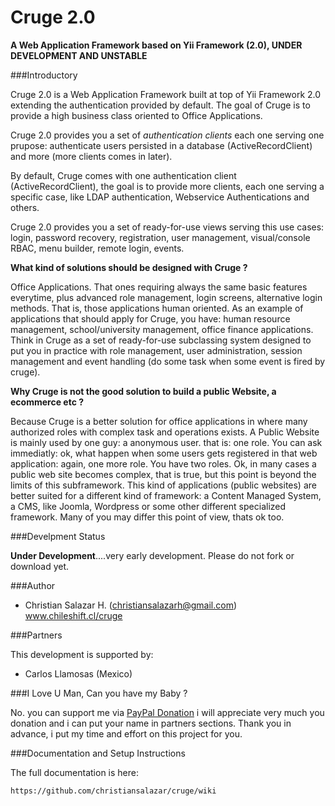 # Cruge 2.0
**A Web Application Framework based on Yii Framework (2.0), 
UNDER DEVELOPMENT AND UNSTABLE**

###Introductory

Cruge 2.0 is a Web Application Framework built at top of Yii Framework 2.0
extending the authentication provided by default. The goal of Cruge is
to provide a high business class oriented to Office Applications.

Cruge 2.0 provides you a set of *authentication clients* each one serving
one prupose: authenticate users persisted in a database (ActiveRecordClient)
and more (more clients comes in later). 

By default, Cruge comes with one authentication client (ActiveRecordClient), 
the goal is to provide more clients, each one serving a specific case, 
like LDAP authentication, Webservice Authentications and others.

Cruge 2.0 provides you a set of ready-for-use views serving this use cases:
login, password recovery, registration, user management, visual/console RBAC,
menu builder, remote login, events.

**What kind of solutions should be designed with Cruge ?**

Office Applications. That ones requiring always the same basic features 
everytime, plus advanced role management, login screens, alternative login 
methods. That is, those applications human oriented. As an example of 
applications that should apply for Cruge, you have: human resource management, 
school/university management, office finance applications. Think in Cruge as 
a set of ready-for-use subclassing system designed to put you in practice 
with role management, user administration, session management and event 
handling (do some task when some event is fired by cruge).

**Why Cruge is not the good solution to build a public Website, a ecommerce etc ?**

Because Cruge is a better solution for office applications in where many 
authorized roles with complex task and operations exists. A Public Website 
is mainly used by one guy: a anonymous user. that is: one role. You can ask 
immediatly: ok, what happen when some users gets registered in that web 
application: again, one more role. You have two roles. Ok, in many cases 
a public web site becomes complex, that is true, but this point is beyond 
the limits of this subframework. This kind of applications (public websites) 
are better suited for a different kind of framework: a Content Managed System, 
a CMS, like Joomla, Wordpress or some other different specialized framework. 
Many of you may differ this point of view, thats ok too.

###Develpment Status

**Under Development**....very early development. 
Please do not fork or download yet.

###Author

+ Christian Salazar H. (christiansalazarh@gmail.com) www.chileshift.cl/cruge

###Partners

This development is supported by: 

+ Carlos Llamosas (Mexico)

###I Love U Man, Can you have my Baby ?

No. you can support me via [PayPal Donation](https://www.paypal.com/us/cgi-bin/webscr?cmd=_flow&SESSION=Cof8Q1M7pvKRI5dGgyNFJ9WY9fgOaq1-pTB2ZXJ_K-QR3us8emGzbLea3t8&dispatch=5885d80a13c0db1f8e263663d3faee8d99e4111b56ef0eae45e68b8988f5b2dd)
i will appreciate very much you donation and i can put your name in partners sections. Thank you in advance, i put my time and effort on this project for you.

###Documentation and Setup Instructions

The full documentation is here: 

	https://github.com/christiansalazar/cruge/wiki

